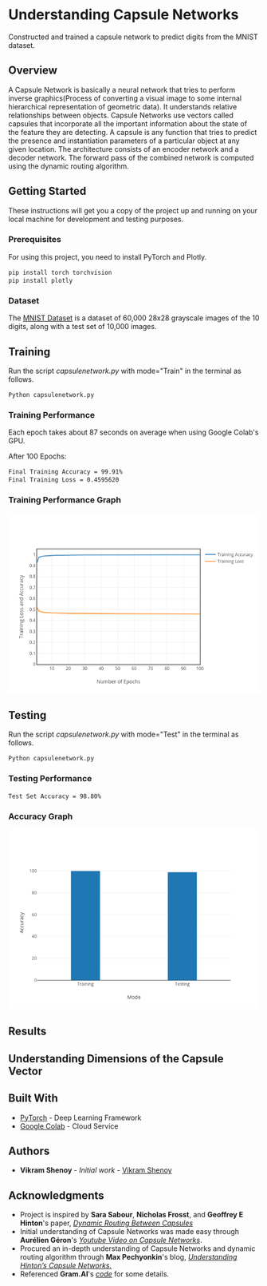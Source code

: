 # Understanding Capsule Networks

Constructed and trained a capsule network to predict digits from the MNIST dataset.

## Overview

A Capsule Network is basically a neural network that tries to perform inverse graphics(Process of converting a visual image to some internal hierarchical representation of geometric data). It understands relative relationships between objects. Capsule Networks use vectors called capsules that incorporate all the important information about the state of the feature they are detecting. A capsule is any function that tries to predict the presence and instantiation parameters of a particular object at any given location. The architecture consists of an encoder network and a decoder network. The forward pass of the combined network is computed using the dynamic routing algorithm.

## Getting Started

These instructions will get you a copy of the project up and running on your local machine for development and testing purposes.

### Prerequisites

For using this project, you need to install PyTorch and Plotly.

```
pip install torch torchvision
pip install plotly
```

### Dataset

The [MNIST Dataset](http://yann.lecun.com/exdb/mnist/) is a dataset of 60,000 28x28 grayscale images of the 10 digits, along with a test set of 10,000 images.


## Training

Run the script *capsulenetwork.py* with mode="Train" in the terminal as follows.

```
Python capsulenetwork.py
```

### Training Performance

Each epoch takes about 87 seconds on average when using Google Colab's GPU.


After 100 Epochs:
```
Final Training Accuracy = 99.91%
Final Training Loss = 0.4595620
```

### Training Performance Graph
![training_graph](https://github.com/VikramShenoy97/Understanding-Capsule-Networks/blob/master/Graphs/Training_Graph.png)

## Testing

Run the script *capsulenetwork.py* with mode="Test" in the terminal as follows.
```
Python capsulenetwork.py
```

### Testing Performance

```
Test Set Accuracy = 98.80%
```

### Accuracy Graph

![accuracy_graph](https://github.com/VikramShenoy97/Understanding-Capsule-Networks/blob/master/Graphs/Accuracy_Graph.png)

## Results


## Understanding Dimensions of the Capsule Vector



## Built With

* [PyTorch](https://pytorch.org) - Deep Learning Framework
* [Google Colab](https://colab.research.google.com/notebooks/welcome.ipynb) - Cloud Service

## Authors

* **Vikram Shenoy** - *Initial work* - [Vikram Shenoy](https://github.com/VikramShenoy97)

## Acknowledgments

* Project is inspired by **Sara Sabour**, **Nicholas Frosst**, and **Geoffrey E Hinton**'s paper, [*Dynamic Routing Between Capsules*](https://arxiv.org/pdf/1710.09829.pdf)
* Initial understanding of Capsule Networks was made easy through **Aurélien Géron**'s [*Youtube Video on Capsule Networks*](https://www.youtube.com/watch?v=pPN8d0E3900).
* Procured an in-depth understanding of Capsule Networks and dynamic routing algorithm through **Max Pechyonkin**'s blog, [*Understanding Hinton’s Capsule Networks.*](https://medium.com/ai³-theory-practice-business/understanding-hintons-capsule-networks-part-i-intuition-b4b559d1159b)
* Referenced **Gram.AI**'s [*code*](https://github.com/gram-ai/capsule-networks) for some details.
